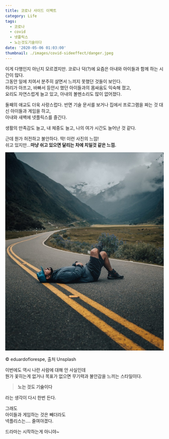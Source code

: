 ```yaml
---
title: 코로나 사이드 이팩트
category: Life
tags:
  - 코로나
  - covid
  - 넷플릭스
  - 노는것도기술이다
date: '2020-05-06 01:03:00'
thumbnail: ./images/covid-sideeffect/danger.jpeg
---
```


이게 다행인지 아닌지 모르겠지만. 코로나 덕(?)에 요즘은 아내와 아이들과 함께 하는 시간이 많다.  
그동안 일에 치여서 분주히 살면서 느끼지 못했던 것들이 보인다.  
허리가 아프고, 바빠서 등안시 했던 아이들과의 몸싸움도 익숙해 졌고,  
요리도 자연스럽게 늘고 있고, 아내의 볼멘소리도 많이 없어졌다.

둘째의 애교도 더욱 사랑스럽다.
반면 기술 문서를 보거나 집에서 프로그램을 짜는 것 대신 아이들과 게임을 하고,  
아내와 새벽에 넷플릭스를 즐긴다.

생활의 만족감도 늘고, 내 체중도 늘고, 나의 여가 시간도 늘어난 것 같다.
​

근데 뭔가 허전하고 불안하다. 딱! 이런 사진의 느낌!  
쉬고 있지만...**마냥 쉬고 있으면 달리는 차에 치일것 같은 느낌.**

![](./images/covid-sideeffect/danger.jpeg)

© eduardoflorespe, 출처 Unsplash
​

이번에도 역시 나란 사람에 대해 안 사실인데  
뭔가 꽃히는게 없거나 목표가 없으면 무기력과 불안감을 느끼는 스타일이다.

> **노는 것도 기술이다**

라는 생각이 다시 한번 든다.

그래도  
아이들과 게임하는 것은 빼더라도  
넥플리스는.... 줄여야겠다.

드라마는 시작하는게 아니야~
